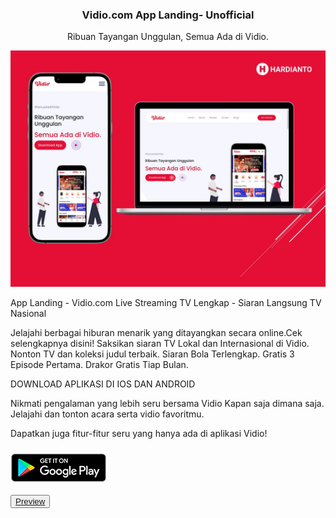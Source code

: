 <h3 align="center">Vidio.com App Landing- Unofficial</h3>
<p align="center">Ribuan Tayangan Unggulan, Semua Ada di Vidio.</p>
<img src="https://github.com/hardihardi/vidio.com/blob/master/assets/img/vidio.com.jpg" />
<p>App Landing - Vidio.com Live Streaming TV Lengkap - Siaran Langsung TV Nasional</p>
<p>Jelajahi berbagai hiburan menarik yang ditayangkan secara online.Cek selengkapnya disini! Saksikan siaran TV Lokal dan Internasional di Vidio. Nonton TV dan koleksi judul terbaik. Siaran Bola Terlengkap. Gratis 3 Episode Pertama. Drakor Gratis Tiap Bulan.</p>
<p>DOWNLOAD APLIKASI DI IOS DAN ANDROID</p>
<p>Nikmati pengalaman yang lebih seru bersama Vidio Kapan saja dimana saja. Jelajahi dan tonton acara serta vidio favoritmu.</p>
<p>Dapatkan juga fitur-fitur seru yang hanya ada di aplikasi Vidio!</p>
<h3 href="https://app.vidio.com/entrypoint-burgermenu"><img src="https://github.com/hardihardi/vidio.com/blob/master/assets/img/play%20store.png" /></h3>
<button type="button" class="btn btn-danger"><a href="https://vidiocom.netlify.app/">Preview</a></button>
